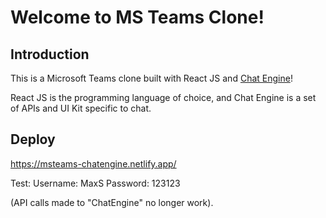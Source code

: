 # Welcome to MS Teams Clone!

## Introduction

This is a Microsoft Teams clone built with React JS and [Chat Engine](https://chatengine.io)!

React JS is the programming language of choice, and Chat Engine is a set of APIs and UI Kit specific to chat.

## Deploy
https://msteams-chatengine.netlify.app/

Test:
Username: MaxS
Password: 123123

(API calls made to "ChatEngine" no longer work).
